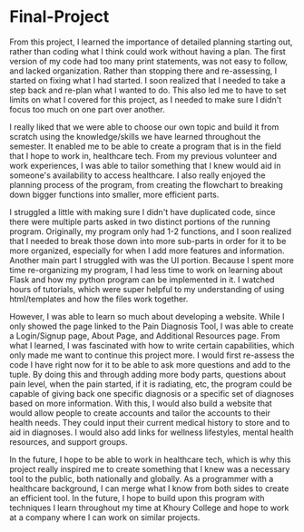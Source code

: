 # Final-Project

From this project, I learned the importance of detailed planning starting out, rather than coding what I think could work without having a plan. The first version of my code had too many print statements, was not easy to follow, and lacked organization. Rather than stopping there and re-assessing, I started on fixing what I had started. I soon realized that I needed to take a step back and re-plan what I wanted to do. This also led me to have to set limits on what I covered for this project, as I needed to make sure I didn't focus too much on one part over another. 

I really liked that we were able to choose our own topic and build it from scratch using the knowledge/skills we have learned throughout the semester. It enabled me to be able to create a program that is in the field that I hope to work in, healthcare tech. From my previous volunteer and work experiences, I was able to tailor something that I knew would aid in someone's availability to access healthcare. I also really enjoyed the planning process of the program, from creating the flowchart to breaking down bigger functions into smaller, more efficient parts. 

I struggled a little with making sure I didn't have duplicated code, since there were multiple parts asked in two distinct portions of the running program. Originally, my program only had 1-2 functions, and I soon realized that I needed to break those down into more sub-parts in order for it to be more organized, especially for when I add more features and information. Another main part I struggled with was the UI portion. Because I spent more time re-organizing my program, I had less time to work on learning about Flask and how my python program can be implemented in it. I watched hours of tutorials, which were super helpful to my understanding of using html/templates and how the files work together. 

However, I was able to learn so much about developing a website. While I only showed the page linked to the Pain Diagnosis Tool, I was able to create a Login/Signup page, About Page, and Additional Resources page. From what I learned, I was fascinated with how to write certain capabilities, which only made me want to continue this project more. I would first re-assess the code I have right now for it to be able to ask more questions and add to the tuple. By doing this and through adding more body parts, questions about pain level, when the pain started, if it is radiating, etc, the program could be capable of giving back one specific diagnosis or a specific set of diagnoses based on more information. With this, I would also build a website that would allow people to create accounts and tailor the accounts to their health needs. They could input their current medical history to store and to aid in diagnoses. I would also add links for wellness lifestyles, mental health resources, and support groups. 

In the future, I hope to be able to work in healthcare tech, which is why this project really inspired me to create something that I knew was a necessary tool to the public, both nationally and globally. As a programmer with a healthcare background, I can merge what I know from both sides to create an efficient tool. In the future, I hope to build upon this program with techniques I learn throughout my time at Khoury College and hope to work at a company where I can work on similar projects. 

